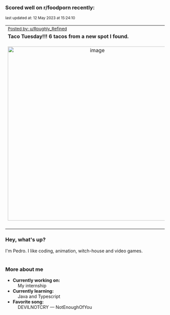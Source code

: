 ### Scored well on r/foodporn recently:

<p align="left"><sub>last updated at: 12 May 2023 at 15:24:10</sub></p>

|   |
| --- |
| <sub>[Posted by: u/Roughly_Refined][source]</sub> |
| **Taco Tuesday!!! 6 tacos from a new spot I found.** | 
|<p align="center"> <img alt="image" src="https://i.redd.it/x95rwdr2avya1.jpg" width="550" /> </p>|
|   |

### Hey, what's up?

I'm Pedro. I like coding, animation, witch-house and video games.<br><br>

### More about me
- **Currently working on:**  
&nbsp;&nbsp;&nbsp;&nbsp;My internship
- **Currently learning:**  
&nbsp;&nbsp;&nbsp;&nbsp;Java and Typescript
- **Favorite song:**  
&nbsp;&nbsp;&nbsp;&nbsp;DEVILNOTCRY — NotEnoughOfYou<br><br>

  



  
  
  
[linkedin]: https://linkedin.com/in/pedro-h-r-gomes-8a487b14a/
[gmail]: mailto:pilique11@gmail.com
[source]: https://reddit.com/r/FoodPorn/comments/13cwbjv/taco_tuesday_6_tacos_from_a_new_spot_i_found/
[redditAPI]: https://www.reddit.com/dev/api/